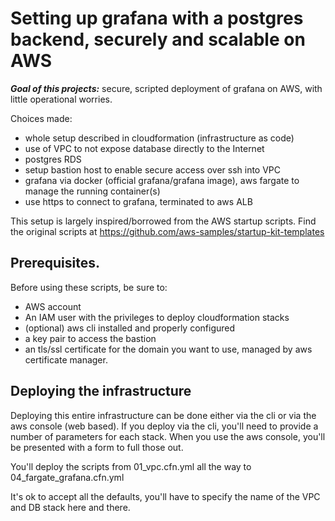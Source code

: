 # Setting up grafana with a postgres backend, securely and scalable on AWS

***Goal of this projects:*** secure, scripted deployment of grafana on AWS, with little operational worries.

Choices made:
- whole setup described in cloudformation (infrastructure as code)
- use of VPC to not expose database directly to the Internet
- postgres RDS
- setup bastion host to enable secure access over ssh into VPC
- grafana via docker (official grafana/grafana image), aws fargate to manage the running container(s)
- use https to connect to grafana, terminated to aws ALB

This setup is largely inspired/borrowed from the AWS startup scripts. Find the original scripts at https://github.com/aws-samples/startup-kit-templates


## Prerequisites.
Before using these scripts, be sure to:
- AWS account
- An IAM user with the privileges to deploy cloudformation stacks
- (optional) aws cli installed and properly configured
- a key pair to access the bastion
- an tls/ssl certificate for the domain you want to use, managed by aws certificate manager.


## Deploying the infrastructure
Deploying this entire infrastructure can be done either via the cli or via the aws console (web based). If you deploy via the cli, you'll need to provide a number of parameters for each stack. When you use the aws console, you'll be presented with a form to full those out.

You'll deploy the scripts from 01_vpc.cfn.yml all the way to 04_fargate_grafana.cfn.yml

It's ok to accept all the defaults, you'll have to specify the name of the VPC and DB stack here and there.
